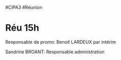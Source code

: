 #CIPA3 #Réunion
# Réu 15h
Responsable de promo: Benoit LARDEUX par intérim

Sandrine BROANT: Responsable administration

